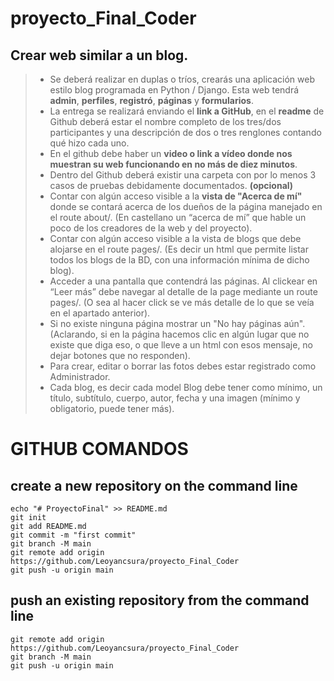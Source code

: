 # proyecto_Final_Coder
## **Crear web similar a un blog.**

> - Se deberá realizar en duplas o tríos, crearás una aplicación web estilo blog programada en Python / Django. Esta web tendrá **admin**, **perfiles**, **registró**, **páginas** y **formularios**.
> - La entrega se realizará enviando el **link a GitHub**, en el **readme** de Github deberá estar el nombre completo de los tres/dos participantes y una descripción de dos o tres renglones contando qué hizo cada uno.
> - En el github debe haber un **video o link a vídeo donde nos muestran su web funcionando en no más de diez minutos**. 
> - Dentro del Github deberá existir una carpeta con por lo menos 3 casos de pruebas debidamente documentados. **(opcional)**
> - Contar con algún acceso visible a la **vista de "Acerca de mí"** donde se contará acerca de los dueños de la página manejado en el route about/.  (En castellano un “acerca de mí” que hable un poco de los creadores de la web y del proyecto).
> - Contar con algún acceso visible a la vista de blogs que debe alojarse en el route pages/. (Es decir un html que permite listar todos los blogs de la BD, con una información mínima de dicho blog).
> - Acceder a una pantalla que contendrá las páginas. Al clickear en “Leer más” debe navegar al detalle de la page mediante un route pages/<pageId>. (O sea al hacer click se ve más detalle de lo que se veía en el apartado anterior).
> - Si no existe ninguna página mostrar un "No hay páginas aún". (Aclarando, si en la página hacemos clic en algún lugar que no existe que diga eso, o que lleve a un html con esos mensaje, no dejar botones que no responden).
> - Para crear, editar o borrar las fotos debes estar registrado como Administrador.
> - Cada blog, es decir cada model Blog debe tener como mínimo, un título, subtítulo, cuerpo, autor, fecha y una imagen (mínimo y obligatorio, puede tener más).

# **GITHUB COMANDOS**
## create a new repository on the command line
    echo "# ProyectoFinal" >> README.md
    git init
    git add README.md
    git commit -m "first commit"
    git branch -M main
    git remote add origin https://github.com/Leoyancsura/proyecto_Final_Coder
    git push -u origin main

 ## push an existing repository from the command line
    git remote add origin https://github.com/Leoyancsura/proyecto_Final_Coder
    git branch -M main
    git push -u origin main
